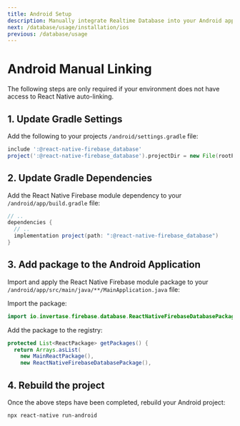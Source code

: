 ```yaml
---
title: Android Setup
description: Manually integrate Realtime Database into your Android application.
next: /database/usage/installation/ios
previous: /database/usage
---
```


# Android Manual Linking

The following steps are only required if your environment does not have access to React Native auto-linking.

## 1. Update Gradle Settings

Add the following to your projects `/android/settings.gradle` file:

```groovy
include ':@react-native-firebase_database'
project(':@react-native-firebase_database').projectDir = new File(rootProject.projectDir, './../node_modules/@react-native-firebase/database/android')
```

## 2. Update Gradle Dependencies

Add the React Native Firebase module dependency to your `/android/app/build.gradle` file:

```groovy
// ..
dependencies {
  // ..
  implementation project(path: ":@react-native-firebase_database")
}
```

## 3. Add package to the Android Application

Import and apply the React Native Firebase module package to your `/android/app/src/main/java/**/MainApplication.java` file:

Import the package:

```java
import io.invertase.firebase.database.ReactNativeFirebaseDatabasePackage;
```

Add the package to the registry:

```java
protected List<ReactPackage> getPackages() {
  return Arrays.asList(
    new MainReactPackage(),
    new ReactNativeFirebaseDatabasePackage(),
```

## 4. Rebuild the project

Once the above steps have been completed, rebuild your Android project:

```bash
npx react-native run-android
```
